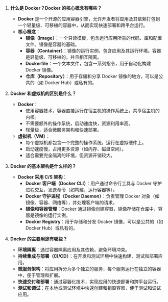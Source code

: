 1. **什么是 Docker？Docker 的核心概念有哪些？**

   - **Docker** 是一个开源的应用容器引擎，允许开发者将应用及其依赖打包到一个轻量级、可移植的容器中，从而实现快速部署和跨平台运行。
   - **核心概念**：
     - **镜像（Image）**：一个只读模板，包含运行应用所需的代码、库和配置文件。镜像是容器的基础。
     - **容器（Container）**：镜像的运行实例，包含应用及其运行环境。容器是轻量级、可移植的，并且相互隔离。
     - **Dockerfile**：一个文本文件，包含一系列指令，用于自动化构建 Docker 镜像。
     - **仓库（Repository）**：用于存储和分享 Docker 镜像的地方，可以是公共的（如 Docker Hub）或私有的。

2. **Docker 和虚拟机的区别是什么？**

   - **Docker**：
     - 使用容器技术，容器直接运行在宿主机的操作系统上，共享宿主机的内核。
     - 不需要额外的操作系统，启动速度快，资源利用率高。
     - 轻量级，适合微服务架构和快速部署。
   - **虚拟机（VM）**：
     - 每个虚拟机都包含一个完整的操作系统，运行在虚拟硬件上。
     - 启动速度慢，占用更多资源（如内存、磁盘空间）。
     - 适合需要完全隔离的环境，但资源开销较大。

3. **Docker 的基本架构是什么样的？**

   - **Docker 采用 C/S 架构**：
     - **Docker 客户端（Docker CLI）**：用户通过命令行工具与 Docker 守护进程交互，发送命令（如构建、运行容器等）。
     - **Docker 守护进程（Docker Daemon）**：负责管理 Docker 对象（如镜像、容器、网络等），并处理客户端的请求。
     - **镜像和容器管理**：Docker 通过镜像创建容器，镜像存储在仓库中，容器是镜像的运行实例。
     - **Docker Registry**：用于存储和分发 Docker 镜像，可以是公共的（如 Docker Hub）或私有的。

4. **Docker 的主要用途有哪些？**

   - **环境隔离**：通过容器隔离应用及其依赖，避免环境冲突。
   - **持续集成与部署（CI/CD）**：在开发和测试环境中快速构建、测试和部署应用。
   - **微服务架构**：将应用拆分为多个独立的服务，每个服务运行在独立的容器中，便于管理和扩展。
   - **快速交付和部署**：通过容器化技术，实现应用的快速部署和跨平台运行。
   - **测试和调试**：在本地或测试环境中快速创建和销毁容器，便于测试和调试应用。

